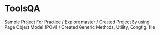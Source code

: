 # ToolsQA
Sample Project For Practice / 
Explore master /
Created Project By using Page Object Model (POM) /
Created Generic Methods, Utility, Congfig. file
